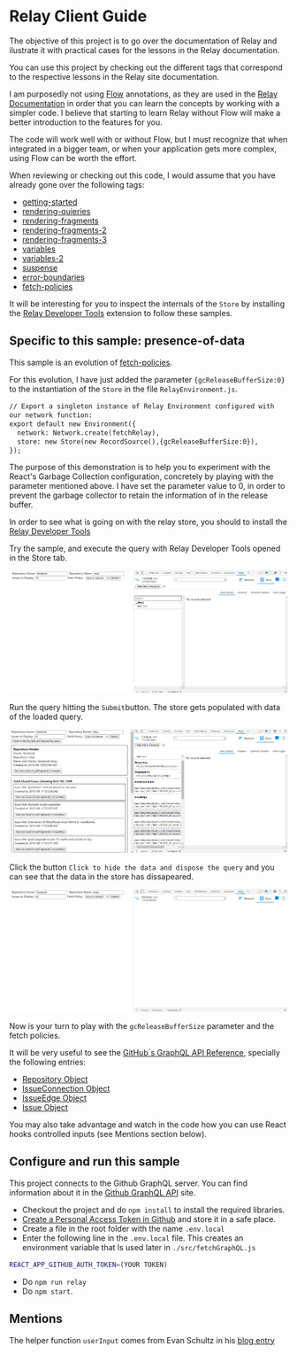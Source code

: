 # Relay Client Guide

The objective of this project is to go over the documentation of Relay and ilustrate it with practical cases for the lessons in the Relay documentation.

You can use this project by checking out the different tags that correspond to the respective lessons in the Relay site documentation.

I am purposedly not using [Flow](https://flow.org/) annotations, as they are used in the [Relay Documentation](https://relay.dev/docs/) in order that you can learn the concepts by working with a simpler code. I believe that starting to learn Relay without Flow will make a better introduction to the features for you.

The code will work well with or without Flow, but I must recognize that when integrated in a bigger team, or when your application gets more complex, using Flow can be worth the effort.

When reviewing or checking out this code, I would assume that you have already gone over the following tags:

- [getting-started](https://github.com/rafasanmartinez/relay-client-guide/tree/getting-started)
- [rendering-quieries](https://github.com/rafasanmartinez/relay-client-guide/tree/rendering-quieries)
- [rendering-fragments](https://github.com/rafasanmartinez/relay-client-guide/tree/rendering-fragments)
- [rendering-fragments-2](https://github.com/rafasanmartinez/relay-client-guide/tree/rendering-fragments-2)
- [rendering-fragments-3](https://github.com/rafasanmartinez/relay-client-guide/tree/rendering-fragments-3)
- [variables](https://github.com/rafasanmartinez/relay-client-guide/tree/variables)
- [variables-2](https://github.com/rafasanmartinez/relay-client-guide/tree/variables-2)
- [suspense](https://github.com/rafasanmartinez/relay-client-guide/tree/suspense)
- [error-boundaries](https://github.com/rafasanmartinez/relay-client-guide/tree/error-boundaries)
- [fetch-policies](https://github.com/rafasanmartinez/relay-client-guide/tree/fetch-policies)


It will be interesting for you to inspect the internals of the `Store` by installing the [Relay Developer Tools](https://chrome.google.com/webstore/detail/relay-developer-tools/ncedobpgnmkhcmnnkcimnobpfepidadl) extension to follow these samples.

## Specific to this sample: presence-of-data

This sample is an evolution of [fetch-policies](https://github.com/rafasanmartinez/relay-client-guide/tree/fetch-policies).

For this evolution, I have just added the parameter  `{gcReleaseBufferSize:0}` to the instantiation of the `Store` in the file `RelayEnvironment.js`.

```
// Export a singleton instance of Relay Environment configured with our network function:
export default new Environment({
  network: Network.create(fetchRelay),
  store: new Store(new RecordSource(),{gcReleaseBufferSize:0}),
});
```

The purpose of this demonstration is to help you to experiment with the React's Garbage Collection configuration, concretely by playing with the parameter mentioned above. I have set the parameter value to 0, in order to prevent the garbage collector to retain the information of in the release buffer.

In order to see what is going on with the relay store, you should to install the [Relay Developer Tools](https://chrome.google.com/webstore/detail/relay-developer-tools/ncedobpgnmkhcmnnkcimnobpfepidadl)

Try the sample, and execute the query with Relay Developer Tools opened in the Store tab.

<img src="/readme-images/InitialExecution.png?raw=true">

Run the query hitting the `Submit`button. The store gets populated with data of the loaded query.

<img src="/readme-images/Execution.png?raw=true">

Click the button `Click to hide the data and dispose the query` and you can see that the data in the store has dissapeared.

<img src="/readme-images/AfterQueryDisposal.png?raw=true">

Now is your turn to play with the `gcReleaseBufferSize` parameter and the fetch policies.

It will be very useful to see the [GitHub´s GraphQL API Reference](https://docs.github.com/en/graphql), specially the following entries:

- [Repository Object](https://docs.github.com/en/graphql/reference/objects#repository)
- [IssueConnection Object](https://docs.github.com/en/graphql/reference/objects#issueconnection)
- [IssueEdge Object](https://docs.github.com/en/graphql/reference/objects#issueconnection)
- [Issue Object](https://docs.github.com/en/graphql/reference/objects#issueconnection)

You may also take advantage and watch in the code how you can use React hooks controlled inputs (see Mentions section below).

## Configure and run this sample

This project connects to the Github GraphQL server. You can find information about it in the [Github GraphQL API](https://docs.github.com/es/graphql) site.

- Checkout the project and do `npm install` to install the required libraries.
- [Create a Personal Access Token in Github](https://docs.github.com/es/authentication/keeping-your-account-and-data-secure/creating-a-personal-access-token) and store it in a safe place.
- Create a file in the root folder with the name `.env.local`
- Enter the following line in the `.env.local` file. This creates an environment variable that ls used later in `./src/fetchGraphQL.js`

```sh
REACT_APP_GITHUB_AUTH_TOKEN=(YOUR TOKEN)
```
- Do `npm run relay`
- Do `npm start`.

## Mentions

The helper function `userInput` comes from Evan Schultz in his [blog entry](https://rangle.io/blog/simplifying-controlled-inputs-with-hooks/)
